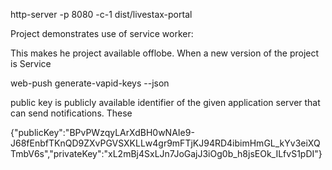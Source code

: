 


http-server -p 8080 -c-1 dist/livestax-portal

Project demonstrates use of service worker:

This makes he project available offlobe.
When a new version of the project is Service




web-push generate-vapid-keys --json

public key is publicly available identifier of the given application server that can send notifications.
These 

{"publicKey":"BPvPWzqyLArXdBH0wNAIe9-J68fEnbfTKnQD9ZXvPGVSXKLLw4gr9mFTjKJ94RD4ibimHmGL_kYv3eiXQTmbV6s","privateKey":"xL2mBj4SxLJn7JoGajJ3iOg0b_h8jsEOk_ILfvS1pDI"}